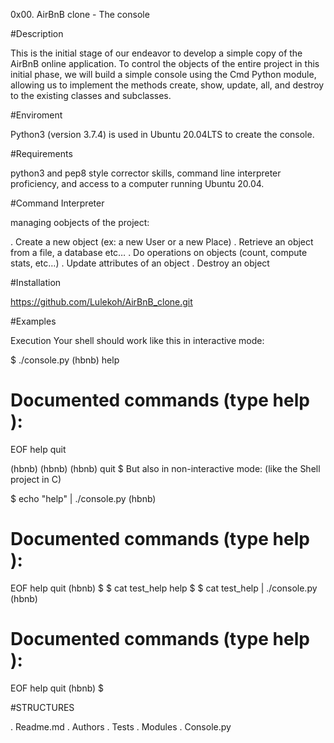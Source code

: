 0x00. AirBnB clone - The console

#Description

This is the initial stage of our endeavor to develop a simple copy of the AirBnB online application. To control the objects of the entire project in this initial phase, we will build a simple console using the Cmd Python module, allowing us to implement the methods create, show, update, all, and destroy to the existing classes and subclasses.

#Enviroment

Python3 (version 3.7.4) is used in Ubuntu 20.04LTS to create the console.

#Requirements 

python3 and pep8 style corrector skills, command line interpreter proficiency, and access to a computer running Ubuntu 20.04.

#Command Interpreter 

managing oobjects of the project:

. Create a new object (ex: a new User or a new Place)
. Retrieve an object from a file, a database etc…
. Do operations on objects (count, compute stats, etc…)
. Update attributes of an object
. Destroy an object

#Installation

https://github.com/Lulekoh/AirBnB_clone.git

#Examples

Execution
Your shell should work like this in interactive mode:

$ ./console.py
(hbnb) help

Documented commands (type help <topic>):
========================================
EOF  help  quit

(hbnb) 
(hbnb) 
(hbnb) quit
$
But also in non-interactive mode: (like the Shell project in C)

$ echo "help" | ./console.py
(hbnb)

Documented commands (type help <topic>):
========================================
EOF  help  quit
(hbnb) 
$
$ cat test_help
help
$
$ cat test_help | ./console.py
(hbnb)

Documented commands (type help <topic>):
========================================
EOF  help  quit
(hbnb) 
$

#STRUCTURES

. Readme.md
. Authors
. Tests
. Modules
. Console.py
